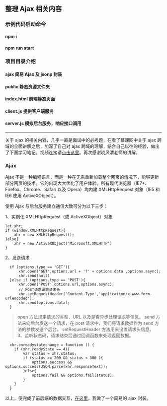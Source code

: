 ## 整理 Ajax 相关内容

### 示例代码启动命令  
#### npm i
#### npm run start

### 项目目录介绍  
#### ajax 简易 Ajax 及 jsonp 封装
#### public 静态资源文件夹
#### index.html 前端静态页面  
#### client.js 提供客户端服务    
#### server.js 模拟后台服务，响应接口调用  
*****

关于 ajax 的相关内容，几乎一直是面试中的必考题，在看了慕课网中关于 ajax 跨域的全面讲解之后，加深了自己对 ajax 跨域的理解，结合自己以往的经验，做出了下面学习笔记。视频连接请[点击这里](https://www.imooc.com/learn/947)。再次感谢晓风清老师的讲解。

### Ajax
Ajax 不是一种编程语言，而是一种在无需重新加载整个网页的情况下，能够更新部分网页的技术。它的出现大大优化了用户体验。所有现代浏览器（IE7+、Firefox、Chrome、Safari 以及 Opera）均内建 XMLHttpRequest 对象（IE5 和 IE6 使用 ActiveXObject）。

使用 Ajax 与后台服务建立通信大致可分为以下三步：

1、实例化 XMLHttpRequest（或 ActiveXObject）对象
  ```
  let xhr;
  if (window.XMLHttpRequest){
      xhr = new XMLHttpRequest();
  }else{
      xhr = new ActiveXObject('Microsoft.XMLHTTP')
  }
  ```
2、发送请求
```
  if (options.type == 'GET'){
      xhr.open("GET",options.url + '?' + options.data ,options.async);
      xhr.send(null)
  }else if (options.type == 'POST'){
      xhr.open('POST',options.url,options.async);
      // POST请求设置请求头
      xhr.setRequestHeader('Content-Type','application/x-www-form-urlencoded');
      xhr.send(options.data);
  }
```
> open 方法规定请求的类型、URL 以及是否异步处理请求等信息。
> send 方法来向后台发送一个请求，在 post 请求中，我们将请求数据作为 send 方法的参数发送个后台。
> setRequestHeader 方法用来设置请求头信息。
3、监听状态码，请求结束后通过回调函数来处理返回数据。
```
  xhr.onreadystatechange = function () {
    if (xhr.readyState == 4){
        var status = xhr.status;
        if (status >= 200 && status < 300 ){
            options.success && options.success(JSON.parse(xhr.responseText));
        }else{
            options.fail && options.fail(status);
        }
    }
  }
```
以上，便完成了前后端的数据交互，[在这里]()，我做了一个简易的 ajax 封装。



